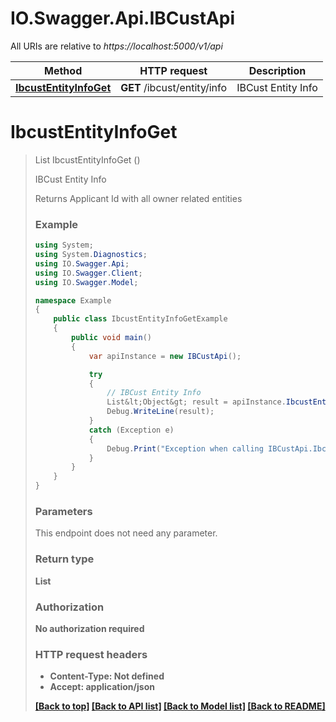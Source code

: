 # IO.Swagger.Api.IBCustApi

All URIs are relative to *https://localhost:5000/v1/api*

Method | HTTP request | Description
------------- | ------------- | -------------
[**IbcustEntityInfoGet**](IBCustApi.md#ibcustentityinfoget) | **GET** /ibcust/entity/info | IBCust Entity Info


<a name="ibcustentityinfoget"></a>
# **IbcustEntityInfoGet**
> List<Object> IbcustEntityInfoGet ()

IBCust Entity Info

Returns Applicant Id with all owner related entities

### Example
```csharp
using System;
using System.Diagnostics;
using IO.Swagger.Api;
using IO.Swagger.Client;
using IO.Swagger.Model;

namespace Example
{
    public class IbcustEntityInfoGetExample
    {
        public void main()
        {
            var apiInstance = new IBCustApi();

            try
            {
                // IBCust Entity Info
                List&lt;Object&gt; result = apiInstance.IbcustEntityInfoGet();
                Debug.WriteLine(result);
            }
            catch (Exception e)
            {
                Debug.Print("Exception when calling IBCustApi.IbcustEntityInfoGet: " + e.Message );
            }
        }
    }
}
```

### Parameters
This endpoint does not need any parameter.

### Return type

**List<Object>**

### Authorization

No authorization required

### HTTP request headers

 - **Content-Type**: Not defined
 - **Accept**: application/json

[[Back to top]](#) [[Back to API list]](../README.md#documentation-for-api-endpoints) [[Back to Model list]](../README.md#documentation-for-models) [[Back to README]](../README.md)

